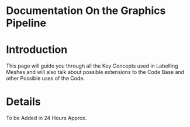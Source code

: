 # Documentation On the Graphics Pipeline

# Introduction #

This page will guide you through all the Key Concepts used in Labelling Meshes and will also talk about possible extensions to the Code Base and other Possible uses of the Code.

# Details #

To be Added in 24 Hours Approx.